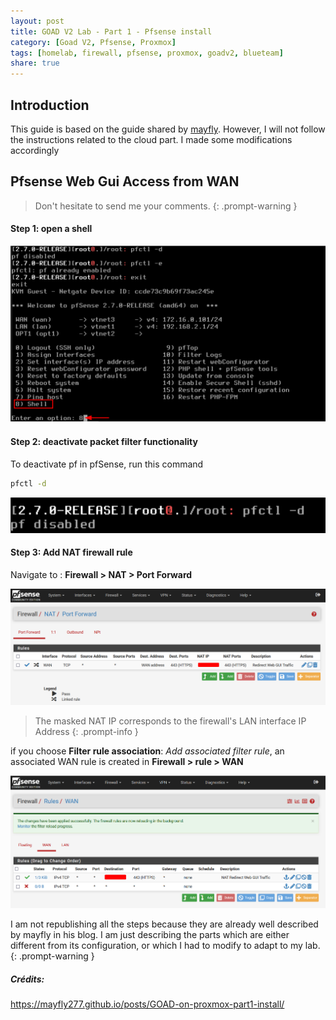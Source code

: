 ```yaml
---
layout: post
title: GOAD V2 Lab - Part 1 - Pfsense install
category: [Goad V2, Pfsense, Proxmox]
tags: [homelab, firewall, pfsense, proxmox, goadv2, blueteam]
share: true
---
```


## Introduction

This guide is based on the guide shared by [mayfly](https://mayfly277.github.io/posts/GOAD-on-proxmox-part1-install/). However, I will not follow the instructions related to the cloud part. I made some modifications accordingly

## Pfsense Web Gui Access from WAN

> Don't hesitate to send me your comments.
{: .prompt-warning }

#### Step 1: open a shell 

![Shell](/assets/img/goadv2/pfsense/2024-04-19_10-36.png)

#### Step 2: deactivate packet filter functionality

To deactivate pf in pfSense, run this command 
```bash
pfctl -d
```
![Shell2](/assets/img/goadv2/pfsense/2024-04-18_18-03_1.png)

#### Step 3: Add NAT firewall rule

Navigate to : **Firewall > NAT > Port Forward**

![NAT](/assets/img/goadv2/pfsense/2024-04-18_18-03.png)

> The masked NAT IP corresponds to the firewall's LAN interface IP Address
{: .prompt-info }

if you choose **Filter rule association**: *Add associated filter rule*, an associated WAN rule is created in **Firewall > rule > WAN**

![Wan Rule](/assets/img/goadv2/pfsense/2024-04-18_18-02.png)

I am not republishing all the steps because they are already well described by mayfly in his blog. I am just describing the parts which are either different from its configuration, or which I had to modify to adapt to my lab.
{: .prompt-warning }

##### Crédits:
https://mayfly277.github.io/posts/GOAD-on-proxmox-part1-install/


